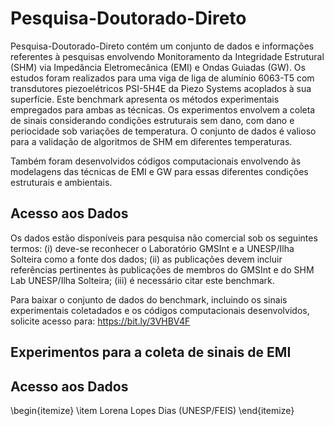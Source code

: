# Pesquisa-Doutorado-Direto

Pesquisa-Doutorado-Direto contém um conjunto de dados e informações referentes à pesquisas envolvendo Monitoramento da Integridade Estrutural (SHM) via Impedância Eletromecânica (EMI) e Ondas Guiadas (GW). Os estudos foram realizados para uma viga de liga de alumínio 6063-T5 com transdutores piezoelétricos PSI-5H4E da Piezo Systems acoplados à sua superfície. Este benchmark apresenta os métodos experimentais empregados para ambas as técnicas. Os experimentos envolvem a coleta de sinais considerando condições estruturais sem dano, com dano e periocidade sob variações de temperatura. O conjunto de dados é valioso para a validação de algoritmos de SHM em diferentes temperaturas.

Também foram desenvolvidos códigos computacionais envolvendo às modelagens das técnicas de EMI e GW para essas diferentes condições estruturais e ambientais.

## Acesso aos Dados

Os dados estão disponíveis para pesquisa não comercial sob os seguintes termos: (i) deve-se reconhecer o Laboratório GMSInt e a UNESP/Ilha Solteira como a fonte dos dados; (ii) as publicações devem incluir referências pertinentes às publicações de membros do GMSInt e do SHM Lab UNESP/Ilha Solteira; (iii) é necessário citar este benchmark.

Para baixar o conjunto de dados do benchmark, incluindo os sinais experimentais coletadados e os códigos computacionais desenvolvidos, solicite acesso para: https://bit.ly/3VHBV4F

## Experimentos para a coleta de sinais de EMI


## Acesso aos Dados
\begin{itemize}
\item Lorena Lopes Dias (UNESP/FEIS)
\end{itemize}


